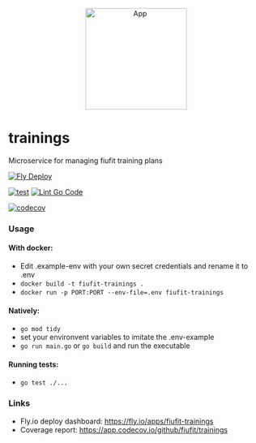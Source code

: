 <p align="center">
  <img alt="App" src="https://github.com/fiufit/app/assets/86434696/2dc48884-cd7c-4aca-ad99-e9adf2f4410d" height="200" />
</p>

# trainings

Microservice for managing fiufit training plans

[![Fly Deploy](https://github.com/fiufit/trainings/actions/workflows/fly.yml/badge.svg?branch=main)](https://github.com/fiufit/trainings/actions/workflows/fly.yml)

[![test](https://github.com/fiufit/trainings/actions/workflows/test.yml/badge.svg?branch=main)](https://github.com/fiufit/trainings/actions/workflows/test.yml)
[![Lint Go Code](https://github.com/fiufit/trainings/actions/workflows/lint.yml/badge.svg?branch=main)](https://github.com/fiufit/trainings/actions/workflows/lint.yml)


[![codecov](https://codecov.io/github/fiufit/trainings/branch/main/graph/badge.svg?token=CXUBV3XKVZ)](https://codecov.io/github/fiufit/trainings)

### Usage

#### With docker:
* Edit .example-env with your own secret credentials and rename it to .env
* `docker build -t fiufit-trainings .`
* `docker run -p PORT:PORT --env-file=.env fiufit-trainings`

#### Natively: 
* `go mod tidy`
* set your environvent variables to imitate the .env-example
* `go run main.go` or `go build` and run the executable


#### Running tests:
* `go test ./...`


### Links
* Fly.io deploy dashboard: https://fly.io/apps/fiufit-trainings
* Coverage report: https://app.codecov.io/github/fiufit/trainings
